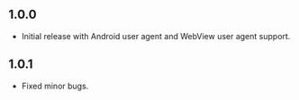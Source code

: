 ## 1.0.0
- Initial release with Android user agent and WebView user agent support.

## 1.0.1
- Fixed minor bugs.